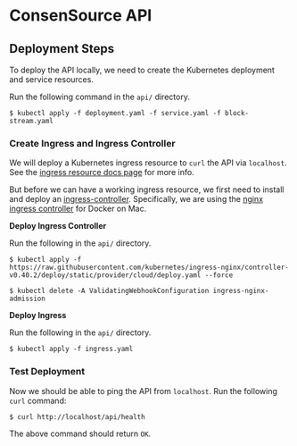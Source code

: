 # ConsenSource API

## Deployment Steps

To deploy the API locally, we need to create the Kubernetes deployment and service resources.

Run the following command in the `api/` directory.

```
$ kubectl apply -f deployment.yaml -f service.yaml -f block-stream.yaml
```

### Create Ingress and Ingress Controller

We will deploy a Kubernetes ingress resource to `curl` the API via `localhost`. See the [ingress resource docs page](https://kubernetes.io/docs/concepts/services-networking/ingress/) for more info.

But before we can have a working ingress resource, we first need to install and deploy an [ingress-controller](https://kubernetes.io/docs/concepts/services-networking/ingress-controllers/). Specifically, we are using the [nginx ingress controller](https://kubernetes.github.io/ingress-nginx/deploy/#docker-for-mac) for Docker on Mac.

**Deploy Ingress Controller**

Run the following in the `api/` directory.

```
$ kubectl apply -f https://raw.githubusercontent.com/kubernetes/ingress-nginx/controller-v0.40.2/deploy/static/provider/cloud/deploy.yaml --force

$ kubectl delete -A ValidatingWebhookConfiguration ingress-nginx-admission
```

**Deploy Ingress**

Run the following in the `api/` directory.

```
$ kubectl apply -f ingress.yaml
```

### Test Deployment

Now we should be able to ping the API from `localhost`. Run the following `curl` command:

```
$ curl http://localhost/api/health
```

The above command should return `OK`.
